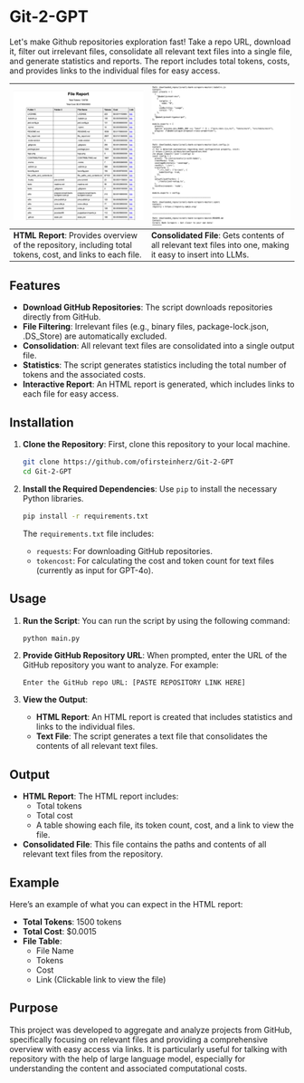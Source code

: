 # Git-2-GPT

Let's make Github repositories exploration fast! Take a repo URL, download it, filter out irrelevant files, consolidate all relevant text files into a single file, and generate statistics and reports. The report includes total tokens, costs, and provides links to the individual files for easy access.

| ![](screenshots/HTML-Report.png)                             | ![](screenshots/Consolidated-File.png)                       |
| ------------------------------------------------------------ | ------------------------------------------------------------ |
| **HTML Report**: Provides overview of the repository, including total tokens, cost, and links to each file. | **Consolidated File**: Gets contents of all relevant text files into one, making it easy to insert into LLMs. |

## Features

- **Download GitHub Repositories**: The script downloads repositories directly from GitHub.
- **File Filtering**: Irrelevant files (e.g., binary files, package-lock.json, .DS_Store) are automatically excluded.
- **Consolidation**: All relevant text files are consolidated into a single output file.
- **Statistics**: The script generates statistics including the total number of tokens and the associated costs.
- **Interactive Report**: An HTML report is generated, which includes links to each file for easy access.

## Installation

1. **Clone the Repository**: First, clone this repository to your local machine.
    
    ```bash
    git clone https://github.com/ofirsteinherz/Git-2-GPT
    cd Git-2-GPT
    ```
    
2. **Install the Required Dependencies**: Use `pip` to install the necessary Python libraries.
    ```bash
    pip install -r requirements.txt
    ```

    The `requirements.txt` file includes:
    - `requests`: For downloading GitHub repositories.
    - `tokencost`: For calculating the cost and token count for text files (currently as input for GPT-4o).

## Usage

1. **Run the Script**: You can run the script by using the following command:
    ```bash
    python main.py
    ```

2. **Provide GitHub Repository URL**: When prompted, enter the URL of the GitHub repository you want to analyze. For example:
    ```
    Enter the GitHub repo URL: [PASTE REPOSITORY LINK HERE]
    ```

3. **View the Output**: 
    - **HTML Report**: An HTML report is created that includes statistics and links to the individual files.
    - **Text File**: The script generates a text file that consolidates the contents of all relevant text files.

## Output

- **HTML Report**: The HTML report includes:
  - Total tokens
  - Total cost
  - A table showing each file, its token count, cost, and a link to view the file.
- **Consolidated File**: This file contains the paths and contents of all relevant text files from the repository.

## Example

Here’s an example of what you can expect in the HTML report:

- **Total Tokens**: 1500 tokens
- **Total Cost**: $0.0015
- **File Table**: 
  - File Name
  - Tokens
  - Cost
  - Link (Clickable link to view the file)

## Purpose

This project was developed to aggregate and analyze projects from GitHub, specifically focusing on relevant files and providing a comprehensive overview with easy access via links. It is particularly useful for talking with repository with the help of large language model, especially for understanding the content and associated computational costs.
